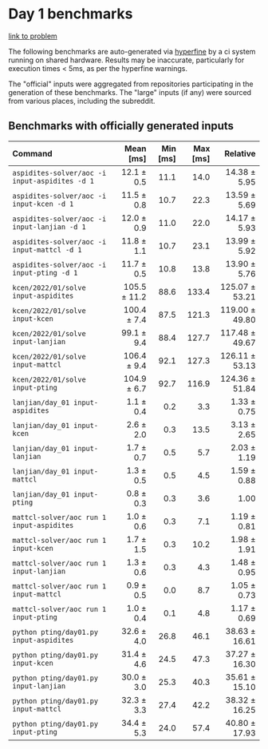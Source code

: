 # Day 1 benchmarks

[link to problem](http://adventofcode.com/2022/day/1)

The following benchmarks are auto-generated via [hyperfine](https://github.com/sharkdp/hyperfine) by a ci system running on shared hardware. Results may be inaccurate, particularly for execution times < 5ms, as per the hyperfine warnings.

The "official" inputs were aggregated from repositories participating in the generation of these benchmarks. The "large" inputs (if any) were sourced from various places, including the subreddit.

## Benchmarks with officially generated inputs
| Command | Mean [ms] | Min [ms] | Max [ms] | Relative |
|:---|---:|---:|---:|---:|
| `aspidites-solver/aoc -i input-aspidites -d 1` | 12.1 ± 0.5 | 11.1 | 14.0 | 14.38 ± 5.95 |
| `aspidites-solver/aoc -i input-kcen -d 1` | 11.5 ± 0.8 | 10.7 | 22.3 | 13.59 ± 5.69 |
| `aspidites-solver/aoc -i input-lanjian -d 1` | 12.0 ± 0.9 | 11.0 | 22.0 | 14.17 ± 5.93 |
| `aspidites-solver/aoc -i input-mattcl -d 1` | 11.8 ± 1.1 | 10.7 | 23.1 | 13.99 ± 5.92 |
| `aspidites-solver/aoc -i input-pting -d 1` | 11.7 ± 0.5 | 10.8 | 13.8 | 13.90 ± 5.76 |
| `kcen/2022/01/solve input-aspidites` | 105.5 ± 11.2 | 88.6 | 133.4 | 125.07 ± 53.21 |
| `kcen/2022/01/solve input-kcen` | 100.4 ± 7.4 | 87.5 | 121.3 | 119.00 ± 49.80 |
| `kcen/2022/01/solve input-lanjian` | 99.1 ± 9.4 | 88.4 | 127.7 | 117.48 ± 49.67 |
| `kcen/2022/01/solve input-mattcl` | 106.4 ± 9.4 | 92.1 | 127.3 | 126.11 ± 53.13 |
| `kcen/2022/01/solve input-pting` | 104.9 ± 6.7 | 92.7 | 116.9 | 124.36 ± 51.84 |
| `lanjian/day_01 input-aspidites` | 1.1 ± 0.4 | 0.2 | 3.3 | 1.33 ± 0.75 |
| `lanjian/day_01 input-kcen` | 2.6 ± 2.0 | 0.3 | 13.5 | 3.13 ± 2.65 |
| `lanjian/day_01 input-lanjian` | 1.7 ± 0.7 | 0.5 | 5.7 | 2.03 ± 1.19 |
| `lanjian/day_01 input-mattcl` | 1.3 ± 0.5 | 0.5 | 4.5 | 1.59 ± 0.88 |
| `lanjian/day_01 input-pting` | 0.8 ± 0.3 | 0.3 | 3.6 | 1.00 |
| `mattcl-solver/aoc run 1 input-aspidites` | 1.0 ± 0.6 | 0.3 | 7.1 | 1.19 ± 0.81 |
| `mattcl-solver/aoc run 1 input-kcen` | 1.7 ± 1.5 | 0.3 | 10.2 | 1.98 ± 1.91 |
| `mattcl-solver/aoc run 1 input-lanjian` | 1.3 ± 0.6 | 0.3 | 4.3 | 1.48 ± 0.95 |
| `mattcl-solver/aoc run 1 input-mattcl` | 0.9 ± 0.5 | 0.0 | 8.7 | 1.05 ± 0.73 |
| `mattcl-solver/aoc run 1 input-pting` | 1.0 ± 0.4 | 0.1 | 4.8 | 1.17 ± 0.69 |
| `python pting/day01.py input-aspidites` | 32.6 ± 4.0 | 26.8 | 46.1 | 38.63 ± 16.61 |
| `python pting/day01.py input-kcen` | 31.4 ± 4.6 | 24.5 | 47.3 | 37.27 ± 16.30 |
| `python pting/day01.py input-lanjian` | 30.0 ± 3.0 | 25.3 | 40.3 | 35.61 ± 15.10 |
| `python pting/day01.py input-mattcl` | 32.3 ± 3.3 | 27.4 | 42.2 | 38.32 ± 16.25 |
| `python pting/day01.py input-pting` | 34.4 ± 5.3 | 24.0 | 57.4 | 40.80 ± 17.93 |
